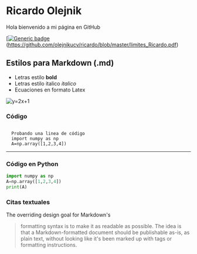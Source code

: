 # Ricardo Olejnik
Hola bienvenido a mi página en GitHub

[[![Generic badge](https://img.shields.io/badge/<SUBJECT>-<STATUS>-<COLOR>.svg)](https://shields.io/)(https://github.com/olejnikucv/ricardo/blob/master/limites_Ricardo.pdf)

## Estilos para Markdown (.md)
- Letras estilo **bold**
- Letras estilo italico *italico*
- Ecuaciones en formato Latex
<img src="https://i.upmath.me/svg/%20y%3D2x%2B1%20" alt=" y=2x+1 " />

### Código
<code> 
  Probando una linea de código
  import numpy as np
  A=np.array([1,2,3,4])
</code>

- - - 
### Código en Python

```python
import numpy as np
A=np.array([1,2,3,4])
print(A)
```

### Citas textuales

The overriding design goal for Markdown's
> formatting syntax is to make it as readable
> as possible. The idea is that a
> Markdown-formatted document should be
> publishable as-is, as plain text, without
> looking like it's been marked up with tags
> or formatting instructions.



